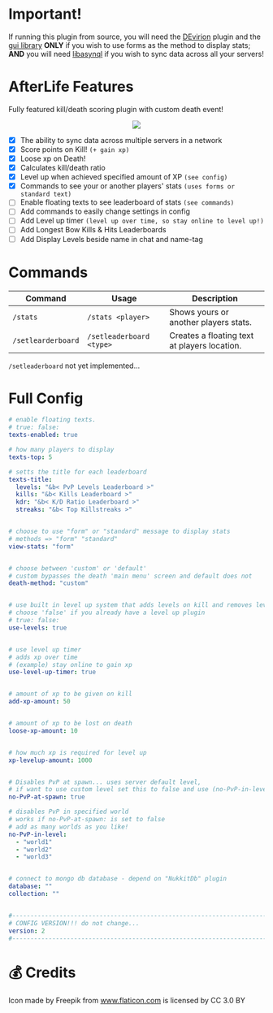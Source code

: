 # Important!

If running this plugin from source, you will need the <a href="https://poggit.pmmp.io/p/DEvirion">DEvirion</a> plugin and the <a href="https://poggit.pmmp.io/ci/Atomization/gui/gui">gui library</a> **ONLY** if you wish to use forms as the method to display stats; 
**AND** you will need <a href="https://poggit.pmmp.io/ci/poggit/libasynql/libasynql">libasynql</a> if you wish to sync data across all your servers!

# AfterLife Features
Fully featured kill/death scoring plugin with custom death event!

<p align="center">
 <a href="http://hits.dwyl.io/TimelessMC/Afterlife"><img src="http://hits.dwyl.io/TimelessMC/Afterlife.svg"></a>
</p>

 - [x] The ability to sync data across multiple servers in a network
 - [x] Score points on Kill! `(+ gain xp)`
 - [x] Loose xp on Death!
 - [x] Calculates kill/death ratio 
 - [x] Level up when achieved specified amount of XP `(see config)`
 - [x] Commands to see your or another players' stats `(uses forms or standard text)`
 - [ ] Enable floating texts to see leaderboard of stats `(see commands)`
 - [ ] Add commands to easily change settings in config
 - [ ] Add Level up timer `(level up over time, so stay online to level up!)`
 - [ ] Add Longest Bow Kills & Hits Leaderboards
 - [ ] Add Display Levels beside name in chat and name-tag

# Commands
| Command | Usage | Description |
| ------- | ----- | ----------- |
| `/stats` | `/stats <player>` | Shows yours or another players stats. |
| `/setlearderboard` | `/setleaderboard <type>` | Creates a floating text at players location. |
`/setleaderboard` not yet implemented...

# Full Config
```yml
# enable floating texts.
# true: false:
texts-enabled: true

# how many players to display
texts-top: 5

# setts the title for each leaderboard
texts-title:
  levels: "&b< PvP Levels Leaderboard >"
  kills: "&b< Kills Leaderboard >"
  kdr: "&b< K/D Ratio Leaderboard >"
  streaks: "&b< Top Killstreaks >"


# choose to use "form" or "standard" message to display stats
# methods => "form" "standard"
view-stats: "form"


# choose between 'custom' or 'default'
# custom bypasses the death 'main menu' screen and default does not
death-method: "custom"


# use built in level up system that adds levels on kill and removes level on death
# choose 'false' if you already have a level up plugin
# true: false:
use-levels: true


# use level up timer
# adds xp over time
# (example) stay online to gain xp
use-level-up-timer: true


# amount of xp to be given on kill
add-xp-amount: 50


# amount of xp to be lost on death
loose-xp-amount: 10


# how much xp is required for level up
xp-levelup-amount: 1000


# Disables PvP at spawn... uses server default level,
# if want to use custom level set this to false and use (no-PvP-in-level)
no-PvP-at-spawn: true

# disables PvP in specified world
# works if no-PvP-at-spawn: is set to false
# add as many worlds as you like!
no-PvP-in-level:
  - "world1"
  - "world2"
  - "world3"


# connect to mongo db database - depend on "NukkitDb" plugin
database: ""
collection: ""


#-----------------------------------------------------------------------------------------------------------------------
# CONFIG VERSION!!! do not change...
version: 2
#-----------------------------------------------------------------------------------------------------------------------
```
# 💰 Credits
Icon made by Freepik from www.flaticon.com is licensed by CC 3.0 BY